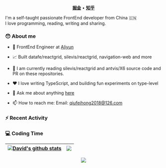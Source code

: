 <!-- <p align="center"><a href="https://qiufeihong2018.github.io">
<img width="80%" alt="Hello, I'm David. I do open source!" src="./assets/gh-readme-header.jpeg" />
</a></p>
<br /> -->
<p align="center">
    <b><a href="https://juejin.cn/user/1099167358268392">掘金</a></b>
    •
    <b><a href="https://www.zhihu.com/people/chou-fei-hong">知乎</a></b>
</p>
I'm a self-taught passionate FrontEnd developer from China 🇨🇳
<br />
I love programming, reading, writing and sharing.

### 😯 About me

- 💼 FrontEnd Engineer at [Aliyun](https://www.aliyun.com/)

- 📈 Built datafe/reactgrid, silevis/reactgrid, navigation-web and more

- 🌱 I am currently reading silevis/reactgrid and antvis/X6 source code and PR on these repositories.

- ❤️ I love writing TypeScript, and building fun experiments on type-level

- 💬 Ask me about anything [here](https://github.com/qiufeihong2018/qiufeihong2018/issues)

- 📫 How to reach me: Email: qiufeihong2018@126.com

### :zap: Recent Activity

<!--START_SECTION:activity-->


<!--END_SECTION:activity-->

### 💻 Coding Time

| <a href="https://github.com/datafe/reactgrid"><img align="center" src="https://github-readme-stats.vercel.app/api?username=qiufeihong2018&show_icons=true&include_all_commits=true&theme=buefy&hide_border=true" alt="David's github stats" /></a> | <a href="https://github.com/datafe/reactgrid"><img align="center" src="https://github-readme-stats.vercel.app/api/top-langs/?username=qiufeihong2018&layout=compact&theme=buefy&hide_border=true" /></a> |
| -------------------------------------------------------------------------------------------------------------------------------------------------------------------------------------------------------------------------------------------------- | -------------------------------------------------------------------------------------------------------------------------------------------------------------------------------------------------------- |

<div align="center">
    <img src="https://github-readme-streak-stats.herokuapp.com/?user=qiufeihong2018" />
</div>



<!-- <code><img height="20" alt="javascript" src="https://raw.githubusercontent.com/github/explore/80688e429a7d4ef2fca1e82350fe8e3517d3494d/topics/javascript/javascript.png"></code>
<code><img height="20" alt="typescript" src="https://raw.githubusercontent.com/github/explore/80688e429a7d4ef2fca1e82350fe8e3517d3494d/topics/typescript/typescript.png"></code>
<code><img height="20" alt="react" src="https://raw.githubusercontent.com/github/explore/80688e429a7d4ef2fca1e82350fe8e3517d3494d/topics/react/react.png"></code>
<code><img height="20" alt="vue" src="https://raw.githubusercontent.com/github/explore/80688e429a7d4ef2fca1e82350fe8e3517d3494d/topics/vue/vue.png"></code>
<code><img height="20" alt="graphql" src="https://raw.githubusercontent.com/github/explore/5c058a388828bb5fde0bcafd4bc867b5bb3f26f3/topics/graphql/graphql.png"></code>
<code><img height="20" alt="nodejs" src="https://raw.githubusercontent.com/github/explore/80688e429a7d4ef2fca1e82350fe8e3517d3494d/topics/nodejs/nodejs.png"></code> -->


<!-- 
#### Top Repositories

<a href="https://github.com/qiufeihong2018/reactgrid">
  <img align="center" src="https://github-readme-stats.vercel.app/api/pin/?username=qiufeihong2018&repo=reactgrid&theme=buefy" />
</a>
<a href="https://github.com/qiufeihong2018/myBlog">
  <img align="center" src="https://github-readme-stats.vercel.app/api/pin/?username=qiufeihong2018&repo=myBlog&theme=buefy" />
</a>

<br />
<br />

<a href="https://juejin.cn/user/1099167358268392/posts" target="_blank"><img src="https://bubuzou.oss-cn-shenzhen.aliyuncs.com/blog/202101/juejin_01.png"></a><a href="https://codesandbox.io/u/qiufeihong2018">
<img align="right" alt="Anurag Hazra | CodeSandbox" width="20px" src="https://raw.githubusercontent.com/qiufeihong2018/qiufeihong2018/master/assets/codesandbox.svg" />
</a> -->
